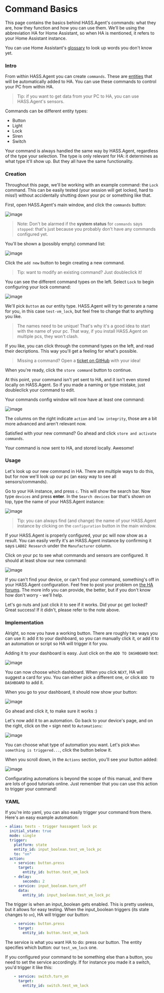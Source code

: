 # Command Basics

This page contains the basics behind HASS.Agent's commands: what they are, how they function and how you can use them. We'll be using the abbreviation HA for Home Assistant, so when HA is mentioned, it refers to your Home Assistant instance.

You can use Home Assistant's [glossary](https://www.home-assistant.io/docs/glossary/) to look up words you don't know yet.

### Intro

From within HASS.Agent you can create `commands`. These are [entities](https://www.home-assistant.io/docs/glossary/#entity) that will be automatically added to HA. You can use these commands to control your PC from within HA.

> Tip: if you want to get data from your PC to HA, you can use HASS.Agent's sensors.

Commands can be different entity types:

* Button
* Light
* Lock
* Siren
* Switch

Your command is always handled the same way by HASS.Agent, regardless of the type your selection. The type is only relevant for HA: it determines as what type it'll show up. But they all have the same functionality.

### Creation

Throughout this page, we'll be working with an example command: the `Lock` command. This can be easily tested (your session will get locked, hard to miss!) without accidentally shutting down your pc or something like that.

First, open HASS.Agent's main window, and click the `commands` button:

![image](https://user-images.githubusercontent.com/81011038/167809618-5c160b82-67f6-433a-82a3-4374b7c78292.png)

> Note: Don't be alarmed if the **system status** for `commands` says `stopped`: that's just because you probably don't have any commands configured yet.

You'll be shown a (possibly empty) command list:

![image](https://user-images.githubusercontent.com/81011038/167810115-b485f632-8327-4cf7-be2d-340581b741ed.png)

Click the `add new` button to begin creating a new command.

> Tip: want to modify an existing command? Just doubleclick it!

You can see the different command types on the left. Select `Lock` to begin configuring your lock command:

![image](https://user-images.githubusercontent.com/81011038/167811252-2eacc702-763d-43a9-8dca-2fcd37cc30fd.png)

We'll pick `Button` as our entity type. HASS.Agent will try to generate a name for you, in this case `test-vm_lock`, but feel free to change that to anything you like. 

> The names need to be unique! That's why it's a good idea to start with the name of your pc. That way, if you install HASS.Agent on multiple pcs, they won't clash.

If you like, you can click through the command types on the left, and read their decriptions. This way you'll get a feeling for what's possible. 

> Missing a command? Open a [ticket on GitHub](https://github.com/LAB02-Research/HASS.Agent/issues) with your idea!

When you're ready, click the `store command` button to continue. 

At this point, your command isn't yet sent to HA, and it isn't even stored locally on HASS.Agent. So if you made a naming or type mistake, just doubleclick your command to edit.

Your commands config window will now have at least one command:

![image](https://user-images.githubusercontent.com/81011038/167812415-711a2ee2-65ed-4635-98f7-ecae1e19c621.png)

The columns on the right indicate `action` and `low integrity`, those are a bit more advanced and aren't relevant now.

Satisfied with your new command? Go ahead and click `store and activate commands`. 

Your command is now sent to HA, and stored locally. Awesome!

### Usage

Let's look up our new command in HA. There are multiple ways to do this, but for now we'll look up our pc (an easy way to see all sensors/commands).

Go to your HA instance, and press `c`. This will show the search bar. Now type `devices` and press **enter**. In the `Search devices` bar that's shown on top, type the name of your HASS.Agent instance:

![image](https://user-images.githubusercontent.com/81011038/167813646-22cd747f-9094-42d4-b48b-2b17766d582f.png)

> Tip: you can always find (and change) the name of your HASS.Agent instance by clicking on the `configuration` button in the main window.

If your HASS.Agent is properly configured, your pc will now show as a result. You can easily verify it's an HASS.Agent instance by confirming it says `LAB02 Research` under the `Manufacturer` column.

Click on your pc to see what commands and sensors are configured. It should at least show our new command:

![image](https://user-images.githubusercontent.com/81011038/167814285-24eaf895-c182-4c85-99db-1baf07943efc.png)

If you can't find your device, or can't find your command, something's off in your HASS.Agent configuration. Feel free to post your problem on [the HA forums](https://community.home-assistant.io/t/hass-agent-windows-client-to-receive-notifications-use-commands-sensors-quick-actions-and-more/369094). The more info you can provide, the better, but if you don't know how don't worry - we'll help.

Let's go nuts and just click it to see if it works. Did your pc get locked? Great success! If it didn't, please refer to the note above.

### Implementation

Alright, so now you have a working button. There are roughly two ways you can use it: add it to your dashboard, so you can manually click it, or add it to an automation or script so HA will trigger it for you.

Adding it to your dashboard is easy. Just click on the `ADD TO DASHBOARD` text:

![image](https://user-images.githubusercontent.com/81011038/167818902-c44b28f9-3cdb-4c8e-8cfe-a4fabe389249.png)

You can now choose which dashboard. When you click `NEXT`, HA will suggest a card for you. You can either pick a different one, or click `ADD TO DASHBOARD` to add it.

When you go to your dashboard, it should now show your button:

![image](https://user-images.githubusercontent.com/81011038/167819093-7e2b6b50-f513-4417-a279-2235ea4709ef.png)

Go ahead and click it, to make sure it works :)

Let's now add it to an automation. Go back to your device's page, and on the right, click on the `+` sign next to `Automations`:

![image](https://user-images.githubusercontent.com/81011038/167819333-5949f043-511c-4911-a8e7-070989ed0704.png)

You can choose what type of automation you want. Let's pick `When something is triggered...`, click the button below it.

When you scroll down, in the `Actions` section, you'll see your button added:

![image](https://user-images.githubusercontent.com/81011038/167819977-08007f86-40b2-46e8-b909-cb804b04808c.png)

Configurating automations is beyond the scope of this manual, and there are lots of good tutorials online. Just remember that you can use this action to trigger your command!

### YAML

If you're into yaml, you can also easily trigger your command from there. Here's an easy example automation:

```yaml
- alias: tests - trigger hassagent lock pc
  initial_state: true
  mode: single
  trigger:
    platform: state
    entity_id: input_boolean.test_vm_lock_pc
    to: "on"
  action:
    - service: button.press
      target:
        entity_id: button.test_vm_lock
    - delay:
        seconds: 2
    - service: input_boolean.turn_off
      data:
        entity_id: input_boolean.test_vm_lock_pc
```

The trigger is when an input_boolean gets enabled. This is pretty useless, but it allows for easy testing. When the input_boolean triggers (its state changes to `on`), HA will trigger our button:

```yaml
    - service: button.press
      target:
        entity_id: button.test_vm_lock
```

The service is what you want HA to do: press our button. The entity specifies which button: our `test_vm_lock` one.

If you configured your command to be something else than a button, you need to set the service accordingly. If for instance you made it a switch, you'd trigger it like this:

```yaml
    - service: switch.turn_on
      target:
        entity_id: switch.test_vm_lock
```
